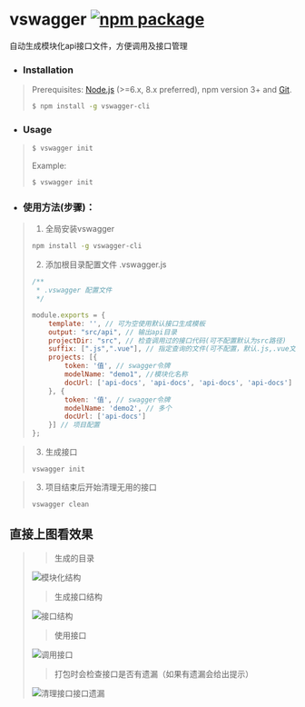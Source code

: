 # vswagger [![npm package](https://img.shields.io/npm/v/vue-cli.svg)](https://www.npmjs.com/package/vswagger-cli)

自动生成模块化api接口文件，方便调用及接口管理

* ### Installation
> Prerequisites: [Node.js](https://nodejs.org/en/) (>=6.x, 8.x preferred), npm version 3+ and [Git](https://git-scm.com/).
>
> ``` bash
> $ npm install -g vswagger-cli
> ```

* ### Usage

> ``` bash
> $ vswagger init
> ```
>
> Example:
>
> ``` bash
> $ vswagger init
> ```

* ### 使用方法(步骤)：
> 1. 全局安装vswagger
> ```bash
> npm install -g vswagger-cli
> ```
>
> 2. 添加根目录配置文件 .vswagger.js
> ```javascript
> /**
>  * .vswagger 配置文件
>  */
>
> module.exports = {
>     template: '', // 可为空使用默认接口生成模板
>     output: "src/api", // 输出api目录
>     projectDir: "src", // 检查调用过的接口代码(可不配置默认为src路径)
>     suffix: [".js",".vue"], // 指定查询的文件(可不配置，默认.js,.vue文件)
>     projects: [{
>         token: '值', // swagger令牌
>         modelName: "demo1", //模块化名称
>         docUrl: ['api-docs', 'api-docs', 'api-docs', 'api-docs']  // swagger base-url
>     }, {
>         token: '值', // swagger令牌
>         modelName: 'demo2', // 多个
>         docUrl: ['api-docs']
>     }] // 项目配置
> };
> ```


> 3. 生成接口
> ```
> vswagger init
> ```

> 3. 项目结束后开始清理无用的接口
> ```
> vswagger clean
> ```

## 直接上图看效果
>
>> 生成的目录
>
>![模块化结构](https://sfault-image.b0.upaiyun.com/127/639/127639242-5a712cbb821e9_articlex)
>
>> 生成接口结构
>
>![接口结构](https://sfault-image.b0.upaiyun.com/841/758/841758257-5a712ead160f2_articlex)
>
>> 使用接口
>
>![调用接口](https://sfault-image.b0.upaiyun.com/315/393/3153930385-5a71310b6567d_articlex)
>
>> 打包时会检查接口是否有遗漏（如果有遗漏会给出提示）
>
>![清理接口接口遗漏](https://sfault-image.b0.upaiyun.com/429/204/4292043823-5a7132688f6f1_articlex)




